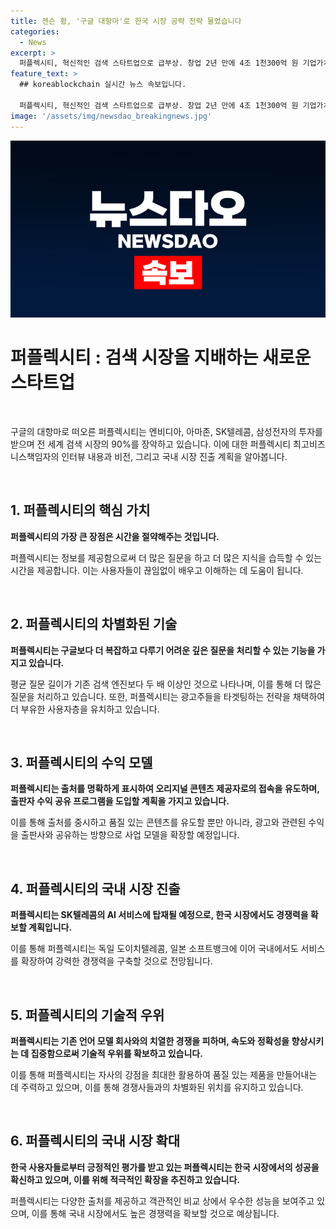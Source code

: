 ```yaml
---
title: 젠슨 황, '구글 대항마'로 한국 시장 공략 전략 물었습니다
categories:
  - News
excerpt: >
  퍼플렉시티, 혁신적인 검색 스타트업으로 급부상. 창업 2년 만에 4조 1천300억 원 기업가치 달성, 세계 검색 시장 90% 장악 목표. 정보 탐색 속도 개선으로 시간 절약, 더 깊은 질문에 답해 AI 검색 기술로 구글과의 경쟁도 예고. 광고사업으로 부유한 사용자들 타깃, 출처 투명화로 오리지널 콘텐츠 공급 촉진. SK텔레콤과의 협력으로 국내 AI 시장도 공략 예정. 사용자 경험에 초점을 맞춘 유독한 성장 전략이 퍼플렉시티의 차별점.
feature_text: >
  ## koreablockchain 실시간 뉴스 속보입니다.

  퍼플렉시티, 혁신적인 검색 스타트업으로 급부상. 창업 2년 만에 4조 1천300억 원 기업가치 달성, 세계 검색 시장 90% 장악 목표. 정보 탐색 속도 개선으로 시간 절약, 더 깊은 질문에 답해 AI 검색 기술로 구글과의 경쟁도 예고. 광고사업으로 부유한 사용자들 타깃, 출처 투명화로 오리지널 콘텐츠 공급 촉진. SK텔레콤과의 협력으로 국내 AI 시장도 공략 예정. 사용자 경험에 초점을 맞춘 유독한 성장 전략이 퍼플렉시티의 차별점.
image: '/assets/img/newsdao_breakingnews.jpg'
---
```


<p><img src="/assets/img/newsdao_breakingnews.jpg" alt="koreablockchain 속보" /></p>

<h1 data-ke-size="size26"><b>퍼플렉시티 : 검색 시장을 지배하는 새로운 스타트업</b></h1>

<p data-ke-size="size16">&nbsp;</p>

<p>구글의 대항마로 떠오른 퍼플렉시티는 엔비디아, 아마존, SK텔레콤, 삼성전자의 투자를 받으며 전 세계 검색 시장의 90%를 장악하고 있습니다. 이에 대한 퍼플렉시티 최고비즈니스책임자의 인터뷰 내용과 비전, 그리고 국내 시장 진출 계획을 알아봅니다.</p>

<p data-ke-size="size16">&nbsp;</p>

<h2 data-ke-size="size26">1. 퍼플렉시티의 핵심 가치</h2>

<p data-ke-size="size16"><b>퍼플렉시티의 가장 큰 장점은 시간을 절약해주는 것입니다.</b></p>

<p data-ke-size="size16">퍼플렉시티는 정보를 제공함으로써 더 많은 질문을 하고 더 많은 지식을 습득할 수 있는 시간을 제공합니다. 이는 사용자들이 끊임없이 배우고 이해하는 데 도움이 됩니다.</p>

<p data-ke-size="size16">&nbsp;</p>

<h2 data-ke-size="size26">2. 퍼플렉시티의 차별화된 기술</h2>

<p data-ke-size="size16"><b>퍼플렉시티는 구글보다 더 복잡하고 다루기 어려운 깊은 질문을 처리할 수 있는 기능을 가지고 있습니다.</b></p>

<p data-ke-size="size16">평균 질문 길이가 기존 검색 엔진보다 두 배 이상인 것으로 나타나며, 이를 통해 더 많은 질문을 처리하고 있습니다. 또한, 퍼플렉시티는 광고주들을 타겟팅하는 전략을 채택하여 더 부유한 사용자층을 유치하고 있습니다.</p>

<p data-ke-size="size16">&nbsp;</p>

<h2 data-ke-size="size26">3. 퍼플렉시티의 수익 모델</h2>

<p data-ke-size="size16"><b>퍼플렉시티는 출처를 명확하게 표시하여 오리지널 콘텐츠 제공자로의 접속을 유도하며, 출판자 수익 공유 프로그램을 도입할 계획을 가지고 있습니다.</b></p>

<p data-ke-size="size16">이를 통해 출처를 중시하고 품질 있는 콘텐츠를 유도할 뿐만 아니라, 광고와 관련된 수익을 출판사와 공유하는 방향으로 사업 모델을 확장할 예정입니다.</p>

<p data-ke-size="size16">&nbsp;</p>

<h2 data-ke-size="size26">4. 퍼플렉시티의 국내 시장 진출</h2>

<p data-ke-size="size16"><b>퍼플렉시티는 SK텔레콤의 AI 서비스에 탑재될 예정으로, 한국 시장에서도 경쟁력을 확보할 계획입니다.</b></p>

<p data-ke-size="size16">이를 통해 퍼플렉시티는 독일 도이치텔레콤, 일본 소프트뱅크에 이어 국내에서도 서비스를 확장하여 강력한 경쟁력을 구축할 것으로 전망됩니다.</p>

<p data-ke-size="size16">&nbsp;</p>

<h2 data-ke-size="size26">5. 퍼플렉시티의 기술적 우위</h2>

<p data-ke-size="size16"><b>퍼플렉시티는 기존 언어 모델 회사와의 치열한 경쟁을 피하며, 속도와 정확성을 향상시키는 데 집중함으로써 기술적 우위를 확보하고 있습니다.</b></p>

<p data-ke-size="size16">이를 통해 퍼플렉시티는 자사의 강점을 최대한 활용하여 품질 있는 제품을 만들어내는 데 주력하고 있으며, 이를 통해 경쟁사들과의 차별화된 위치를 유지하고 있습니다.</p>

<p data-ke-size="size16">&nbsp;</p>

<h2 data-ke-size="size26">6. 퍼플렉시티의 국내 시장 확대</h2>

<p data-ke-size="size16"><b>한국 사용자들로부터 긍정적인 평가를 받고 있는 퍼플렉시티는 한국 시장에서의 성공을 확신하고 있으며, 이를 위해 적극적인 확장을 추진하고 있습니다.</b></p>

<p data-ke-size="size16">퍼플렉시티는 다양한 출처를 제공하고 객관적인 비교 상에서 우수한 성능을 보여주고 있으며, 이를 통해 국내 시장에서도 높은 경쟁력을 확보할 것으로 예상됩니다.</p>

<p data-ke-size="size16">&nbsp;</p>

<p data-ke-size="size16"></p>

